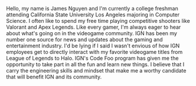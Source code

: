 Hello, my name is James Nguyen and I'm currently a college freshman attending California State University Los Angeles majoring in Computer Science. I often like to spend my free time playing competitive shooters like Valorant and Apex Legends. Like every gamer, I'm always eager to hear about what's going on in the videogame community. IGN has been my number one source for news and updates about the gaming and entertainment industry. I'd be lying if I said I wasn't envious of how IGN employees get to directly interact with my favorite videogame titles from League of Legends to Halo. IGN's Code Foo program has given me the opportunity to take part in all the fun and learn new things. I believe that I carry the engineering skills and mindset that make me a worthy candidate that will benefit IGN and its community.

